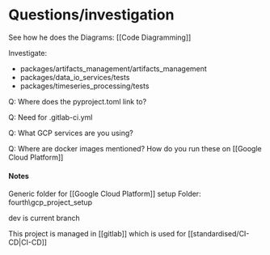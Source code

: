 # Questions/investigation

See how he does the Diagrams: [[Code Diagramming]]

Investigate:
- packages/artifacts_management/artifacts_management
- packages/data_io_services/tests
- packages/timeseries_processing/tests

Q: Where does the pyproject.toml link to?

Q: Need for .gitlab-ci.yml

Q: What GCP services are you using? 

Q: Where are docker images mentioned? How do you run these on [[Google Cloud Platform]]

#### Notes

Generic folder for [[Google Cloud Platform]] setup
Folder: fourth\gcp_project_setup 

dev is current branch

This project is managed in [[gitlab]] which is used for [[standardised/CI-CD|CI-CD]]